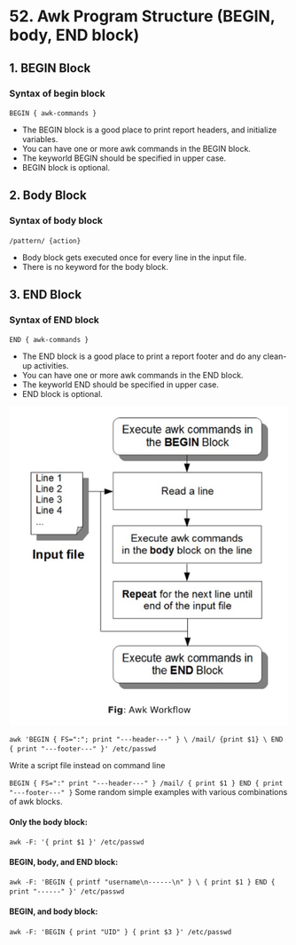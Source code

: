 # 52. Awk Program Structure (BEGIN, body, END block)

## 1. BEGIN Block

### Syntax of begin block

`BEGIN { awk-commands }`

- The BEGIN block is a good place to print report headers, and initialize variables.
- You can have one or more awk commands in the BEGIN block.
- The keyworld BEGIN should be specified in upper case.
- BEGIN block is optional.

## 2. Body Block

### Syntax of body block

`/pattern/ {action}`

- Body block gets executed once for every line in the input file.
- There is no keyword for the body block.

## 3. END Block

### Syntax of END block

`END { awk-commands }`

- The END block is a good place to print a report footer and do any clean-up activities.
- You can have one or more awk commands in the END block.
- The keyworld END should be specified in upper case.
- END block is optional.

![awk workflow](images/awk_workflow.png)

`awk 'BEGIN { FS=":"; print "---header---" } \
/mail/ {print $1} \
END { print "---footer---" }' /etc/passwd`

Write a script file instead on command line

`
BEGIN {
    FS=":"
    print "---header---"
}
/mail/ {
    print $1
}
END {
    print "---footer---"
}
`
Some random simple examples with various combinations of awk blocks.

#### Only the body block:
`awk -F: '{ print $1 }' /etc/passwd`

#### BEGIN, body, and END block:
`awk -F: 'BEGIN { printf "username\n------\n" } \
{ print $1 }
END { print "------" }' /etc/passwd`

#### BEGIN, and body block:
`awk -F: 'BEGIN { print "UID" } { print $3 }' /etc/passwd`
